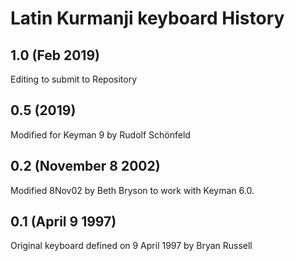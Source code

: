 Latin Kurmanji keyboard History
===============================

1.0 (Feb 2019)
------------------
Editing to submit to Repository

0.5 (2019)
-----------------
Modified for Keyman 9 by Rudolf Schönfeld

0.2 (November 8 2002)
-----------------
Modified 8Nov02 by Beth Bryson to work with Keyman 6.0.

0.1 (April 9 1997)
-----------------
Original keyboard defined on 9 April 1997 by Bryan Russell